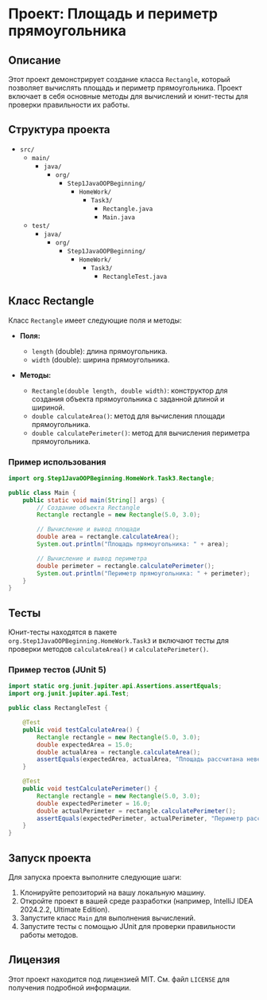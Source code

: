 # Проект: Площадь и периметр прямоугольника

## Описание
Этот проект демонстрирует создание класса `Rectangle`, который позволяет вычислять площадь и периметр прямоугольника. Проект включает в себя основные методы для вычислений и юнит-тесты для проверки правильности их работы.

## Структура проекта
- `src/`
  - `main/`
    - `java/`
      - `org/`
        - `Step1JavaOOPBeginning/`
          - `HomeWork/`
            - `Task3/`
              - `Rectangle.java`
              - `Main.java`
  - `test/`
    - `java/`
      - `org/`
        - `Step1JavaOOPBeginning/`
          - `HomeWork/`
            - `Task3/`
              - `RectangleTest.java`

## Класс Rectangle
Класс `Rectangle` имеет следующие поля и методы:
- **Поля:**
  - `length` (double): длина прямоугольника.
  - `width` (double): ширина прямоугольника.

- **Методы:**
  - `Rectangle(double length, double width)`: конструктор для создания объекта прямоугольника с заданной длиной и шириной.
  - `double calculateArea()`: метод для вычисления площади прямоугольника.
  - `double calculatePerimeter()`: метод для вычисления периметра прямоугольника.

### Пример использования
```java
import org.Step1JavaOOPBeginning.HomeWork.Task3.Rectangle;

public class Main {
    public static void main(String[] args) {
        // Создание объекта Rectangle
        Rectangle rectangle = new Rectangle(5.0, 3.0);

        // Вычисление и вывод площади
        double area = rectangle.calculateArea();
        System.out.println("Площадь прямоугольника: " + area);

        // Вычисление и вывод периметра
        double perimeter = rectangle.calculatePerimeter();
        System.out.println("Периметр прямоугольника: " + perimeter);
    }
}
```

## Тесты
Юнит-тесты находятся в пакете `org.Step1JavaOOPBeginning.HomeWork.Task3` и включают тесты для проверки методов `calculateArea()` и `calculatePerimeter()`.

### Пример тестов (JUnit 5)
```java
import static org.junit.jupiter.api.Assertions.assertEquals;
import org.junit.jupiter.api.Test;

public class RectangleTest {

    @Test
    public void testCalculateArea() {
        Rectangle rectangle = new Rectangle(5.0, 3.0);
        double expectedArea = 15.0;
        double actualArea = rectangle.calculateArea();
        assertEquals(expectedArea, actualArea, "Площадь рассчитана неверно");
    }

    @Test
    public void testCalculatePerimeter() {
        Rectangle rectangle = new Rectangle(5.0, 3.0);
        double expectedPerimeter = 16.0;
        double actualPerimeter = rectangle.calculatePerimeter();
        assertEquals(expectedPerimeter, actualPerimeter, "Периметр рассчитан неверно");
    }
}
```

## Запуск проекта
Для запуска проекта выполните следующие шаги:
1. Клонируйте репозиторий на вашу локальную машину.
2. Откройте проект в вашей среде разработки (например, IntelliJ IDEA 2024.2.2, Ultimate Edition).
3. Запустите класс `Main` для выполнения вычислений.
4. Запустите тесты с помощью JUnit для проверки правильности работы методов.

## Лицензия
Этот проект находится под лицензией MIT. См. файл `LICENSE` для получения подробной информации.
